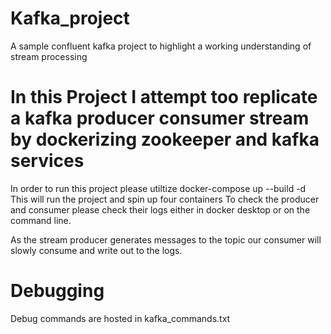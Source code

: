 # Kafka_project
A sample confluent kafka project to highlight a working understanding of stream processing

# In this Project I attempt too replicate a kafka producer consumer stream by dockerizing zookeeper and kafka services
In order to run this project please utiltize docker-compose up --build -d
This will run the project and spin up four containers
To check the producer and consumer please check their logs either in docker desktop or on the command line. 

As the stream producer generates messages to the topic our consumer will slowly consume and write out to the logs.

# Debugging
Debug commands are hosted in kafka_commands.txt
